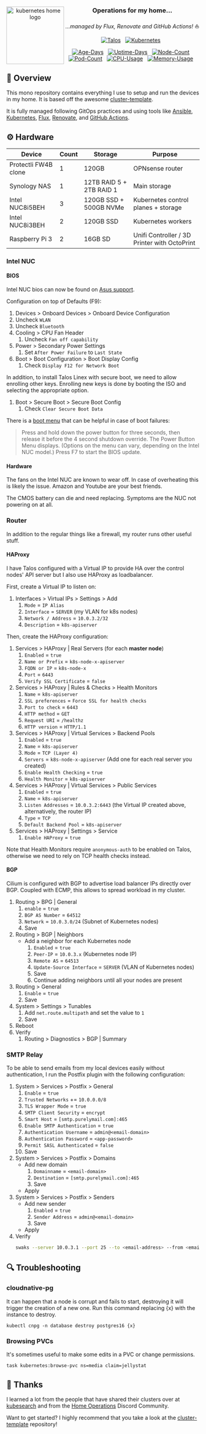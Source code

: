 <div align="center">

   <img src="https://i.imgur.com/EXNTJnA.png" alt="kubernetes home logo" width="150" align="left" />

### Operations for my home...
_...managed by Flux, Renovate and GitHub Actions!_ ⛵

</div>

<div align="center">

[![Talos](https://img.shields.io/endpoint?url=https%3A%2F%2Fkromgo.diaoul.io%2Fquery%3Fformat%3Dendpoint%26metric%3Dtalos_version&style=for-the-badge&logo=talos&logoColor=white&color=blue&label=%20)](https://www.talos.dev/)&nbsp;&nbsp;
[![Kubernetes](https://img.shields.io/endpoint?url=https%3A%2F%2Fkromgo.diaoul.io%2Fquery%3Fformat%3Dendpoint%26metric%3Dkubernetes_version&style=for-the-badge&logo=kubernetes&logoColor=white&color=blue&label=%20)](https://www.talos.dev/)&nbsp;&nbsp;

</div>

<div align="center">

[![Age-Days](https://img.shields.io/endpoint?url=https%3A%2F%2Fkromgo.diaoul.io%2Fquery%3Fformat%3Dendpoint%26metric%3Dcluster_age_days&style=flat-square&label=Age)](https://github.com/kashalls/kromgo/)&nbsp;&nbsp;
[![Uptime-Days](https://img.shields.io/endpoint?url=https%3A%2F%2Fkromgo.diaoul.io%2Fquery%3Fformat%3Dendpoint%26metric%3Dcluster_uptime_days&style=flat-square&label=Uptime)](https://github.com/kashalls/kromgo/)&nbsp;&nbsp;
[![Node-Count](https://img.shields.io/endpoint?url=https%3A%2F%2Fkromgo.diaoul.io%2Fquery%3Fformat%3Dendpoint%26metric%3Dcluster_node_count&style=flat-square&label=Nodes)](https://github.com/kashalls/kromgo/)&nbsp;&nbsp;
[![Pod-Count](https://img.shields.io/endpoint?url=https%3A%2F%2Fkromgo.diaoul.io%2Fquery%3Fformat%3Dendpoint%26metric%3Dcluster_pod_count&style=flat-square&label=Pods)](https://github.com/kashalls/kromgo/)&nbsp;&nbsp;
[![CPU-Usage](https://img.shields.io/endpoint?url=https%3A%2F%2Fkromgo.diaoul.io%2Fquery%3Fformat%3Dendpoint%26metric%3Dcluster_cpu_usage&style=flat-square&label=CPU)](https://github.com/kashalls/kromgo/)&nbsp;&nbsp;
[![Memory-Usage](https://img.shields.io/endpoint?url=https%3A%2F%2Fkromgo.diaoul.io%2Fquery%3Fformat%3Dendpoint%26metric%3Dcluster_memory_usage&style=flat-square&label=Memory)](https://github.com/kashalls/kromgo/)&nbsp;&nbsp;

</div>

## 📕 Overview
This mono repository contains everything I use to setup and run the devices in my home. It is based off the awesome [cluster-template](https://github.com/onedr0p/cluster-template).

It is fully managed following GitOps practices and using tools like [Ansible](https://www.ansible.com/), [Kubernetes](https://kubernetes.io/), [Flux](https://github.com/fluxcd/flux2), [Renovate](https://github.com/renovatebot/renovate), and [GitHub Actions](https://github.com/features/actions).

## ⚙️  Hardware

| Device                  | Count | Storage                  | Purpose                                      |
|-------------------------|-------|--------------------------|----------------------------------------------|
| Protectli FW4B clone    | 1     | 120GB                    | OPNsense router                              |
| Synology NAS            | 1     | 12TB RAID 5 + 2TB RAID 1 | Main storage                                 |
| Intel NUC8i5BEH         | 3     | 120GB SSD + 500GB NVMe   | Kubernetes control planes + storage          |
| Intel NUC8i3BEH         | 2     | 120GB SSD                | Kubernetes workers                           |
| Raspberry Pi 3          | 2     | 16GB SD                  | Unifi Controller / 3D Printer with OctoPrint |

### Intel NUC

#### BIOS
Intel NUC bios can now be found on [Asus support](https://www.asus.com/supportonly/nuc8i5beh/helpdesk_bios/).

Configuration on top of Defaults (F9):

1. Devices > Onboard Devices > Onboard Device Configuration
  1. Uncheck `WLAN`
  2. Uncheck `Bluetooth`
2. Cooling > CPU Fan Header
   1. Uncheck `Fan off capability`
3. Power > Secondary Power Settings
   1. Set `After Power Failure` to `Last State`
4. Boot > Boot Configuration > Boot Display Config
   1. Check `Display F12 for Network Boot`

In addition, to install Talos Linex with secure boot, we need to allow enrolling other keys.
Enrolling new keys is done by booting the ISO and selecting the appropriate option.

1. Boot > Secure Boot > Secure Boot Config
   1. Check `Clear Secure Boot Data`

There is a [boot menu](https://www.intel.com/content/www/us/en/support/articles/000090607/intel-nuc.html) that can be helpful in case of boot failures:

> Press and hold down the power button for three seconds, then release it before the 4 second shutdown override. The Power Button Menu displays. (Options on the menu can vary, depending on the Intel NUC model.) Press F7 to start the BIOS update.

#### Hardware
The fans on the Intel NUC are known to wear off. In case of overheating this is likely the issue. Amazon and Youtube are your best friends.


The CMOS battery can die and need replacing. Symptoms are the NUC not powering on at all.

### Router
In addition to the regular things like a firewall, my router runs other useful
stuff.

#### HAProxy
I have Talos configured with a Virtual IP to provide HA over the control nodes' API server but I also use HAProxy as loadbalancer.

First, create a Virtual IP to listen on:

1. Interfaces > Virtual IPs > Settings > Add
   1. `Mode` = `IP Alias`
   2. `Interface` = `SERVER` (my VLAN for k8s nodes)
   3. `Network / Address` = `10.0.3.2/32`
   4. `Description` = `k8s-apiserver`

Then, create the HAProxy configuration:

1. Services > HAProxy | Real Servers (for each **master node**)
    1. `Enabled` = `true`
    2. `Name or Prefix` = `k8s-node-x-apiserver`
    3. `FQDN or IP` = `k8s-node-x`
    4. `Port` = `6443`
    5. `Verify SSL Certificate` = `false`
2. Services > HAProxy | Rules & Checks > Health Monitors
    1. `Name` = `k8s-apiserver`
    2. `SSL preferences` = `Force SSL for health checks`
    3. `Port to check` = `6443`
    4. `HTTP method` = `GET`
    5. `Request URI` = `/healthz`
    6. `HTTP version` = `HTTP/1.1`
3. Services > HAProxy | Virtual Services > Backend Pools
    1. `Enabled` = `true`
    2. `Name` = `k8s-apiserver`
    3. `Mode` = `TCP (Layer 4)`
    4. `Servers` = `k8s-node-x-apiserver` (Add one for each real server you created)
    5. `Enable Health Checking` = `true`
    6. `Health Monitor` = `k8s-apiserver`
4. Services > HAProxy | Virtual Services > Public Services
    1. `Enabled` = `true`
    2. `Name` = `k8s-apiserver`
    3. `Listen Addresses` = `10.0.3.2:6443` (the Virtual IP created above, alternatively, the router IP)
    4. `Type` = `TCP`
    5. `Default Backend Pool` = `k8s-apiserver`
5. Services > HAProxy | Settings > Service
    1. `Enable HAProxy` = `true`

Note that Health Monitors require `anonymous-auth` to be enabled on Talos, otherwise we need to rely on TCP health checks instead.

#### BGP
Cilium is configured with BGP to advertise load balancer IPs directly over BGP. Coupled with ECMP, this allows to spread workload in my cluster.

1. Routing > BPG | General
    1. `enable` = `true`
    2. `BGP AS Number` = `64512`
    3. `Network` = `10.0.3.0/24` (Subnet of Kubernetes nodes)
    4. Save
2. Routing > BGP | Neighbors
    - Add a neighbor for each Kubernetes node
      1. `Enabled` = `true`
      2. `Peer-IP` = `10.0.3.x` (Kubernetes node IP)
      3. `Remote AS` = `64513`
      4. `Update-Source Interface` = `SERVER` (VLAN of Kubernetes nodes)
      5. Save
      6. Continue adding neighbors until all your nodes are present
3. Routing > General
    1. `Enable` = `true`
    2. Save
4. System > Settings > Tunables
    1. Add `net.route.multipath` and set the value to `1`
    2. Save
5. Reboot
6. Verify
    1. Routing > Diagnostics > BGP | Summary

### SMTP Relay
To be able to send emails from my local devices easily without authentication,
I run the Postfix plugin with the following configuration:

1. System > Services > Postfix > General
    1. `Enable` = `true`
    2. `Trusted Networks` += `10.0.0.0/8`
    3. `TLS Wrapper Mode` = `true`
    4. `SMTP Client Security` = `encrypt`
    5. `Smart Host` = `[smtp.purelymail.com]:465`
    6. `Enable SMTP Authentication` = `true`
    7. `Authentication Username` = `admin@<email-domain>`
    8. `Authentication Password` = `<app-password>`
    9. `Permit SASL Authenticated` = `false`
    10. Save
2. System > Services > Postfix > Domains
    - Add new domain
      1. `Domainname` = `<email-domain>`
      2. `Destination` = `[smtp.purelymail.com]:465`
      3. Save
    - Apply
3. System > Services > Postfix > Senders
    - Add new sender
      1. `Enabled` = `true`
      2. `Sender Address` = `admin@<email-domain>`
      3. Save
    - Apply
4. Verify
    ```sh
    swaks --server 10.0.3.1 --port 25 --to <email-address> --from <email-address>
    ```

## 🔍 Troubleshooting
### cloudnative-pg
It can happen that a node is corrupt and fails to start, destroying it will trigger the creation of a new one.
Run this command replacing {x} with the instance to destroy.
```
kubectl cnpg -n database destroy postgres16 {x}
```

### Browsing PVCs
It's sometimes useful to make some edits in a PVC or change permissions.
```
task kubernetes:browse-pvc ns=media claim=jellystat
```

## 🤝 Thanks
I learned a lot from the people that have shared their clusters over at [kubesearch](https://kubesearch.dev/) and from the [Home Operations](https://discord.gg/DNCynrJ) Discord Community.

Want to get started? I highly recommend that you take a look at the [cluster-template](https://github.com/onedr0p/cluster-template) repository!

